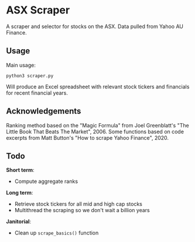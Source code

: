 # ASX Scraper

A scraper and selector for stocks on the ASX. Data pulled from Yahoo AU Finance.

## Usage

Main usage:

    python3 scraper.py

Will produce an Excel spreadsheet with relevant stock tickers and financials for recent financial years.

## Acknowledgements

Ranking method based on the "Magic Formula" from Joel Greenblatt's "The Little Book That Beats The Market", 2006.
Some functions based on code excerpts from Matt Button's "How to scrape Yahoo Finance", 2020.

## Todo

**Short term**:
* Compute aggregate ranks

**Long term**:
* Retrieve stock tickers for all mid and high cap stocks
* Multithread the scraping so we don't wait a billion years

**Janitorial**:
* Clean up `scrape_basics()` function